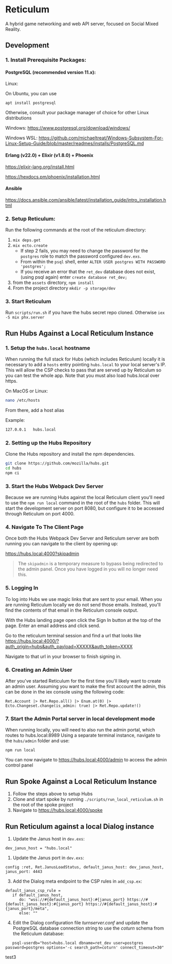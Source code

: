 # Reticulum

A hybrid game networking and web API server, focused on Social Mixed Reality.

## Development

### 1. Install Prerequisite Packages:

#### PostgreSQL (recommended version 11.x):

Linux:

On Ubuntu, you can use
```
apt install postgresql
```

Otherwise, consult your package manager of choice for other Linux distributions

Windows: https://www.postgresql.org/download/windows/

Windows WSL: https://github.com/michaeltreat/Windows-Subsystem-For-Linux-Setup-Guide/blob/master/readmes/installs/PostgreSQL.md

#### Erlang (v22.0) + Elixir (v1.8.0) + Phoenix

https://elixir-lang.org/install.html

https://hexdocs.pm/phoenix/installation.html

#### Ansible

https://docs.ansible.com/ansible/latest/installation_guide/intro_installation.html

### 2. Setup Reticulum:

Run the following commands at the root of the reticulum directory:

1. `mix deps.get`
2. `mix ecto.create`
    * If step 2 fails, you may need to change the password for the `postgres` role to match the password configured `dev.exs`.
    * From within the `psql` shell, enter `ALTER USER postgres WITH PASSWORD 'postgres';`
    * If you receive an error that the `ret_dev` database does not exist, (using psql again) enter `create database ret_dev;`
3. from the `assets` directory, `npm install`
4. From the project directory `mkdir -p storage/dev`

### 3. Start Reticulum

Run `scripts/run.sh` if you have the hubs secret repo cloned. Otherwise `iex -S mix phx.server`

## Run Hubs Against a Local Reticulum Instance

### 1. Setup the `hubs.local` hostname

When running the full stack for Hubs (which includes Reticulum) locally it is necessary to add a `hosts` entry pointing `hubs.local` to your local server's IP.
This will allow the CSP checks to pass that are served up by Reticulum so you can test the whole app. Note that you must also load hubs.local over https.

On MacOS or Linux:

```bash
nano /etc/hosts
```

From there, add a host alias

Example:
```bash
127.0.0.1   hubs.local
```

### 2. Setting up the Hubs Repository

Clone the Hubs repository and install the npm dependencies.

```bash
git clone https://github.com/mozilla/hubs.git
cd hubs
npm ci
```

### 3. Start the Hubs Webpack Dev Server

Because we are running Hubs against the local Reticulum client you'll need to use the `npm run local` command in the root of the `hubs` folder. This will start the development server on port 8080, but configure it to be accessed through Reticulum on port 4000.

### 4. Navigate To The Client Page

Once both the Hubs Webpack Dev Server and Reticulum server are both running you can navigate to the client by opening up:

https://hubs.local:4000?skipadmin

> The `skipadmin` is a temporary measure to bypass being redirected to the admin panel. Once you have logged in you will no longer need this.

### 5. Logging In

To log into Hubs we use magic links that are sent to your email. When you are running Reticulum locally we do not send those emails. Instead, you'll find the contents of that email in the Reticulum console output.

With the Hubs landing page open click the Sign In button at the top of the page. Enter an email address and click send.

Go to the reticulum terminal session and find a url that looks like https://hubs.local:4000/?auth_origin=hubs&auth_payload=XXXXX&auth_token=XXXX

Navigate to that url in your browser to finish signing in.

### 6. Creating an Admin User

After you've started Reticulum for the first time you'll likely want to create an admin user. Assuming you want to make the first account the admin, this can be done in the iex console using the following code:

```
Ret.Account |> Ret.Repo.all() |> Enum.at(0) |> Ecto.Changeset.change(is_admin: true) |> Ret.Repo.update!()
```

### 7. Start the Admin Portal server in local development mode

When running locally, you will need to also run the admin portal, which routes to hubs.local:8989
Using a separate terminal instance, navigate to the `hubs/admin` folder and use:
```
npm run local
```

You can now navigate to https://hubs.local:4000/admin to access the admin control panel


## Run Spoke Against a Local Reticulum Instance

1. Follow the steps above to setup Hubs
2. Clone and start spoke by running `./scripts/run_local_reticulum.sh` in the root of the spoke project
3. Navigate to https://hubs.local:4000/spoke

## Run Reticulum against a local Dialog instance

1. Update the Janus host in `dev.exs`: 
```
dev_janus_host = "hubs.local"
```
1. Update the Janus port in `dev.exs`:
```
config :ret, Ret.JanusLoadStatus, default_janus_host: dev_janus_host, janus_port: 4443
```
3. Add the Dialog meta endpoint to the CSP rules in `add_csp.ex`: 

```
default_janus_csp_rule =
   if default_janus_host,
      do: "wss://#{default_janus_host}:#{janus_port} https://#{default_janus_host}:#{janus_port} https://#{default_janus_host}:#{janus_port}/meta",
      else: ""
```

4. Edit the Dialog configuration file *turnserver.conf* and update the PostgreSQL database connection string to use the *coturn* schema from the Reticulum database:
```
   psql-userdb="host=hubs.local dbname=ret_dev user=postgres password=postgres options='-c search_path=coturn' connect_timeout=30"
```

test3
